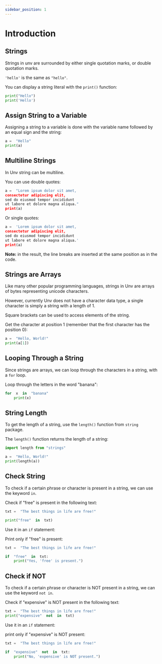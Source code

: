 ```yaml
---
sidebar_position: 1
---
```


# Introduction

## Strings

Strings in unv are surrounded by either single quotation marks, or double quotation marks.

`'hello'`  is the same as  `"hello"`.

You can display a string literal with the  `print()`  function:

```py
print("Hello")  
print('Hello')
```

## Assign String to a Variable

Assigning a string to a variable is done with the variable name followed by an equal sign and the string:

```py
a =  "Hello"  
print(a)
```

## Multiline Strings

In Unv string can be multiline.

You can use double quotes:

```py
a =  "Lorem ipsum dolor sit amet,  
consectetur adipiscing elit,  
sed do eiusmod tempor incididunt  
ut labore et dolore magna aliqua."
print(a)
```

Or single quotes:

```py
a =  'Lorem ipsum dolor sit amet,  
consectetur adipiscing elit,  
sed do eiusmod tempor incididunt  
ut labore et dolore magna aliqua.'  
print(a)
```

**Note:**  in the result, the line breaks are inserted at the same position as in the code.

## Strings are Arrays

Like many other popular programming languages, strings in Unv are arrays of bytes representing unicode characters.

However, currently Unv does not have a character data type, a single character is simply a string with a length of 1.

Square brackets can be used to access elements of the string.

Get the character at position 1 (remember that the first character has the position 0):

```py
a =  "Hello, World!"  
print(a[1])
```

## Looping Through a String

Since strings are arrays, we can loop through the characters in a string, with a  `for`  loop.

Loop through the letters in the word "banana":
```py
for  x  in  "banana"  
    print(x)
```

## String Length

To get the length of a string, use the  `length()`  function from `string` package.

The  `length()`  function returns the length of a string:
```py
import length from "strings"

a =  "Hello, World!"  
print(length(a))
```

## Check String

To check if a certain phrase or character is present in a string, we can use the keyword  `in`.

Check if "free" is present in the following text:
```py
txt =  "The best things in life are free!"  

print("free"  in  txt)  
```

Use it in an  `if`  statement:

Print only if "free" is present:
```py
txt =  "The best things in life are free!"  

if  "free"  in  txt:  
    print("Yes, 'free' is present.")
```

## Check if NOT

To check if a certain phrase or character is NOT present in a string, we can use the keyword  `not in`.

Check if "expensive" is NOT present in the following text:
```py
txt =  "The best things in life are free!"  
print("expensive"  not  in  txt)
```

Use it in an  `if`  statement:

print only if "expensive" is NOT present:
```py
txt =  "The best things in life are free!"  

if  "expensive"  not  in  txt:  
    print("No, 'expensive' is NOT present.")
```

